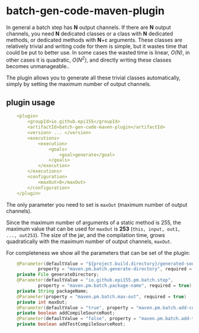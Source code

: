 # batch-gen-code-maven-plugin

In general a batch step has **N** output channels.
If there are **N** output channels, you need **N** dedicated classes or a class with **N** dedicated methods, or dedicated methods with **N**+ε arguments.
These classes are relatively trivial and writing code for them is simple, but it wastes time that could be put to better use.
In some cases the wasted time is linear, *O(N)*, in other cases it is quadratic, *O(N<sup>2</sup>)*, and directly writing these classes becomes unmanageable..

The plugin allows you to generate all these trivial classes automatically, simply by setting the maximum number of output channels.

## plugin usage

~~~yml
    <plugin>
        <groupId>io.github.epi155</groupId>
        <artifactId>batch-gen-code-maven-plugin</artifactId>
        <version> ... </version>
        <executions>
            <execution>
                <goals>
                    <goal>generate</goal>
                </goals>
            </execution>
        </executions>
        <configuration>
            <maxOut>8</maxOut>
        </configuration>
    </plugin>
~~~

The only parameter you need to set is `maxOut` (maximum number of output channels).

Since the maximum number of arguments of a static method is 255, the maximum value that can be used for `maxOut` is **253** (`this, input, out1, ..., out253`).
The size of the jar, and the compilation time, grows quadratically with the maximum number of output channels, `maxOut`.

For completeness we show all the parameters that can be set of the plugin:

~~~java
    @Parameter(defaultValue = "${project.build.directory}/generated-sources/batch",
            property = "maven.pm.batch.generate-directory", required = true)
    private File generateDirectory;
    @Parameter(defaultValue = "io.github.epi155.pm.batch.step",
            property = "maven.pm.batch.package-name", required = true)
    private String packageName;
    @Parameter(property = "maven.pm.batch.max-out", required = true)
    private int maxOut;
    @Parameter(defaultValue = "true", property = "maven.pm.batch.add-compile-source-root")
    private boolean addCompileSourceRoot;
    @Parameter(defaultValue = "false", property = "maven.pm.batch.add-test-compile-source-root")
    private boolean addTestCompileSourceRoot;
~~~